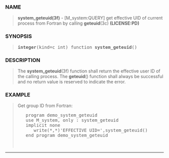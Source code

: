 <?
<body>
<!DOCTYPE html PUBLIC "-//W3C//DTD XHTML 1.0 Transitional//EN"
    "http://www.w3.org/TR/xhtml1/DTD/xhtml1-transitional.dtd">

<html xmlns="http://www.w3.org/1999/xhtml">
<head>
  <meta name="generator" content="HTML Tidy for Cygwin (vers 25 March 2009), see www.w3.org" />

  <title></title>
</head>

<body>
  <div id="Container">
    <div id="Content">
      <div class="c48"></div><a name="0"></a>

      <h3><a name="0">NAME</a></h3>

      <blockquote>
        <b>system_geteuid(3f)</b> - [M_system:QUERY] get effective UID of current process from Fortran by calling <b>geteuid</b>(3c) <b>(LICENSE:PD)</b>
      </blockquote><a name="contents" id="contents"></a> <a name="4"></a>

      <h3><a name="4">SYNOPSIS</a></h3>

      <blockquote>
        <pre>
<b>integer</b>(kind=c_int) function <b>system_geteuid</b>()
</pre>
      </blockquote><a name="2"></a>

      <h3><a name="2">DESCRIPTION</a></h3>

      <blockquote>
        The <b>system_geteuid</b>(3f) function shall return the effective user ID of the calling process. The <b>geteuid</b>() function shall always be
        successful and no return value is reserved to indicate the error.
      </blockquote><a name="3"></a>

      <h3><a name="3">EXAMPLE</a></h3>

      <blockquote>
        Get group ID from Fortran:
        <pre>
   program demo_system_geteuid
   use M_system, only : system_geteuid
   implicit none
      write(*,*)'EFFECTIVE UID=',system_geteuid()
   end program demo_system_geteuid
<br />
</pre>
      </blockquote>
      <hr />
    </div>
  </div>
</body>
</html>
